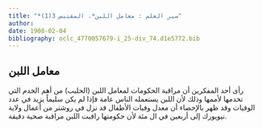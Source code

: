 ```yaml
---
title: "*سير العلم : معامل اللبن*. المقتبس 3(1)"
author: 
date: 1908-02-04
bibliography: oclc_4770057679-i_25-div_74.d1e5772.bib
---
```




##  معامل اللبن 


 رأى  أحد  المفكرين أن مراقبة الحكومات لمعامل اللبن (الحليب) من أهم الخدم التي تخدمها لأممها وذلك لأن اللبن يستعمله الناس عامة فإذا لم يكن سليماً يزيد في عدد الوفيات وقد ظهر بالإحصاء أن معدل وفيات الأطفال قد نزل في روشتر من أعمال ولاية نيويورك إلى  أربعين  في ال  مئة  لأن حكومتها راقبت اللبن مراقبة صحية دقيقة. 
